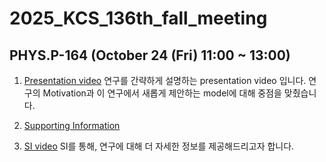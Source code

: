 # 2025_KCS_136th_fall_meeting

## PHYS.P-164 (October 24 (Fri) 11:00 ~ 13:00)

1. [Presentation video](https://youtu.be/UgPxF1I_w-k)
연구를 간략하게 설명하는 presentation video 입니다. 연구의 Motivation과 이 연구에서 새롭게 제안하는 model에 대해 중점을 맞췄습니다.
 
2. [Supporting Information](https://github.com/thereexist/2025_KCS_136th_fall_meeting/blob/main/Supporting%20information.pdf)
3. [SI video](https://github.com/thereexist/2025_KCS_136th_fall_meeting/blob/main/SI%20video.gif)
SI를 통해, 연구에 대해 더 자세한 정보를 제공해드리고자 합니다.
